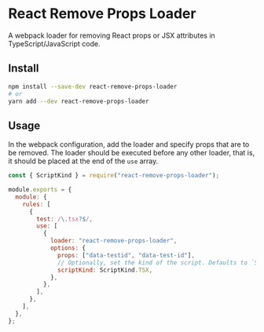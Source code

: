 # React Remove Props Loader

A webpack loader for removing React props or JSX attributes in TypeScript/JavaScript code.

## Install

```sh
npm install --save-dev react-remove-props-loader
# or
yarn add --dev react-remove-props-loader
```

## Usage

In the webpack configuration, add the loader and specify props that are to be removed. The loader should be executed before any other loader, that is, it should be placed at the end of the `use` array.

```js
const { ScriptKind } = require("react-remove-props-loader");

module.exports = {
  module: {
    rules: [
      {
        test: /\.tsx?$/,
        use: [
          {
            loader: "react-remove-props-loader",
            options: {
              props: ["data-testid", "data-test-id"],
              // Optionally, set the kind of the script. Defaults to `ScriptKind.JSX`.
              scriptKind: ScriptKind.TSX,
            },
          },
        ],
      },
    ],
  },
};
```
